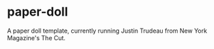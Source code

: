 # paper-doll
A paper doll template, currently running Justin Trudeau from New York Magazine's The Cut.
